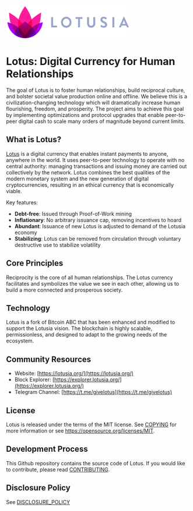 [![Lotus Logo](share/pixmaps/lotuslogo.png "Lotus")](https://lotusia.org)

# Lotus: Digital Currency for Human Relationships

The goal of Lotus is to foster human relationships, build reciprocal culture, and bolster societal value production online and offline. We believe this is a civilization-changing technology which will dramatically increase human flourishing, freedom, and prosperity. The project aims to achieve this goal by implementing optimizations and protocol upgrades that enable peer-to-peer digital cash to scale many orders of magnitude beyond current limits.

## What is Lotus?

[Lotus](https://lotusia.org/) is a digital currency that enables instant payments to anyone, anywhere in the world. It uses peer-to-peer technology to operate with no central authority: managing transactions and issuing money are carried out collectively by the network. Lotus combines the best qualities of the modern monetary system and the new generation of digital cryptocurrencies, resulting in an ethical currency that is economically viable.

Key features:
- **Debt-free**: Issued through Proof-of-Work mining
- **Inflationary**: No arbitrary issuance cap, removing incentives to hoard
- **Abundant**: Issuance of new Lotus is adjusted to demand of the Lotusia economy
- **Stabilizing**: Lotus can be removed from circulation through voluntary destructive use to stabilize volatility

## Core Principles

Reciprocity is the core of all human relationships. The Lotus currency facilitates and symbolizes the value we see in each other, allowing us to build a more connected and prosperous society.

## Technology

Lotus is a fork of Bitcoin ABC that has been enhanced and modified to support the Lotusia vision. The blockchain is highly scalable, permissionless, and designed to adapt to the growing needs of the ecosystem.

## Community Resources

- Website: [https://lotusia.org/](https://lotusia.org/)
- Block Explorer: [https://explorer.lotusia.org/](https://explorer.lotusia.org/)
- Telegram Channel: [https://t.me/givelotus](https://t.me/givelotus)

## License

Lotus is released under the terms of the MIT license. See [COPYING](COPYING) for more information or see <https://opensource.org/licenses/MIT>.

## Development Process

This Github repository contains the source code of Lotus. If you would like to contribute, please read [CONTRIBUTING](CONTRIBUTING.md).

Disclosure Policy
-----------------

See [DISCLOSURE_POLICY](DISCLOSURE_POLICY.md)
